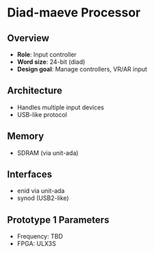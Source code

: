 # Diad-maeve Processor

## Overview

- **Role**: Input controller
- **Word size**: 24-bit (diad)
- **Design goal**: Manage controllers, VR/AR input

## Architecture

- Handles multiple input devices
- USB-like protocol

## Memory

- SDRAM (via unit-ada)

## Interfaces

- enid via unit-ada
- synod (USB2-like)

## Prototype 1 Parameters

- Frequency: TBD
- FPGA: ULX3S
